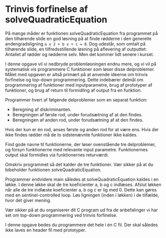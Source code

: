 # Trinvis forfinelse af solveQuadraticEquation

På mange måder er funktionen solveQuadraticEquation fra programmet på den tilhørende slide en god løsning på at finde rødderne i den generelle andengradsligning `a x 2 + b x + c = 0`. Dog udestår, som omtalt på tilhørende slide, en tilfredsstillende løsning på aflevering af outputtet: Antallet af rødder og rødderne selv. Men det kommer lidt senere i kurset.

I denne opgave vil vi nedbryde problemløsningen endnu mere, og vi vil på systematisk vis programmere C funktioner som løser disse delproblemer. Målet med opgaven er altså primært på at anvende ideerne om trinvis forfinelse og top-down programmering. Dette indebærer delmål om programmering af funktioner med inputparametre, brug af prototyper af funktioner, og brug af return til formidling af output fra en funktion.

Programmer hvert af følgende delproblemer som en separat funktion:

- Beregning af diskriminanten.
- Beregningen af første rod, under forudsætning af at den findes.
- Beregningen af anden rod, under forudsætning af at den findes.

Hvis der kun er én rod, anses første og anden rod for at være ens. Hvis der ikke findes rødder må de to sidstenævnte funktioner ikke kaldes.

Find gode navne til funktionerne, der løser ovenstående tre delproblemer, og forsyn funktionerne med relevante input parametre. Funktionernes output skal formidles via funktionernes returværdi.

Omskriv programmet så det kalder de tre funktioner. Vær sikker på at du bibeholder funktionen solveQuadraticEquation.

Programmer endvidere main således at solveQuadraticEquation kaldes i en løkke. I denne løkke skal de tre koeficienter a, b og c indlæses. Afslut løkken når alle de tre indlæste koeficienter a, b og c er lig med 0. Dette kan gøres med en sentinel-controlled loop. Løs ligningen (inden i løkken) i de tilfælde, hvor det giver mening.

Vær sikker på at du organiserer dit C program ud fra de anbefalinger vi har set om top-down programmering ved trinvis forfinelse.

I denne opgave bedes du programmere det hele i én C fil. Der skal således ikke laves en header fil med prototyper.
